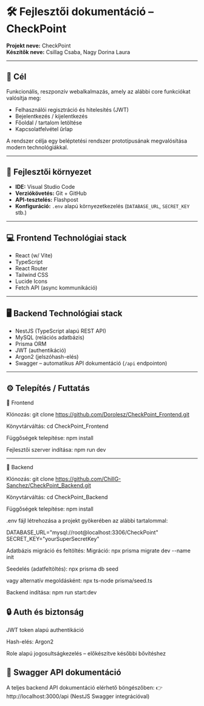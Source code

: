 # 🛠️ Fejlesztői dokumentáció – CheckPoint

**Projekt neve:** CheckPoint  
**Készítők neve:** Csillag Csaba, Nagy Dorina Laura

---

## 🎯 Cél

Funkcionális, reszponzív webalkalmazás, amely az alábbi core funkciókat valósítja meg:
- Felhasználói regisztráció és hitelesítés (JWT)
- Bejelentkezés / kijelentkezés
- Főoldal / tartalom letöltése
- Kapcsolatfelvétel űrlap

A rendszer célja egy beléptetési rendszer prototípusának megvalósítása modern technológiákkal.

---

## 🧰 Fejlesztői környezet

- **IDE:** Visual Studio Code  
- **Verziókövetés:** Git + GitHub  
- **API-tesztelés:** Flashpost  
- **Konfiguráció:** `.env` alapú környezetkezelés (`DATABASE_URL`, `SECRET_KEY` stb.)

---

## 💻 Frontend Technológiai stack

- React (w/ Vite)  
- TypeScript  
- React Router  
- Tailwind CSS  
- Lucide Icons  
- Fetch API (async kommunikáció)

---

## 🖥️ Backend Technológiai stack

- NestJS (TypeScript alapú REST API)  
- MySQL (relációs adatbázis)  
- Prisma ORM  
- JWT (authentikáció)  
- Argon2 (jelszóhash-elés)  
- Swagger – automatikus API dokumentáció (`/api` endpointon)

---

## ⚙️ Telepítés / Futtatás

🔹 Frontend

Klónozás:
git clone https://github.com/Dorolesz/CheckPoint_Frontend.git

Könyvtárváltás:
cd CheckPoint_Frontend

Függőségek telepítése:
npm install

Fejlesztői szerver indítása:
npm run dev
____________
🔹 Backend

Klónozás:
git clone https://github.com/ChillG-Sanchez/CheckPoint_Backend.git

Könyvtárváltás:
cd CheckPoint_Backend

Függőségek telepítése:
npm install

.env fájl létrehozása a projekt gyökerében az alábbi tartalommal:

DATABASE_URL="mysql://root@localhost:3306/CheckPoint"
SECRET_KEY="yourSuperSecretKey"

Adatbázis migráció és feltöltés:
Migráció:
npx prisma migrate dev --name init

Seedelés (adatfeltöltés):
npx prisma db seed

vagy alternatív megoldásként:
npx ts-node prisma/seed.ts

Backend indítása:
npm run start:dev

## 🔒 Auth és biztonság
JWT token alapú authentikáció

Hash-elés: Argon2

Role alapú jogosultságkezelés – előkészítve későbbi bővítéshez

## 📘 Swagger API dokumentáció
A teljes backend API dokumentáció elérhető böngészőben:
👉 http://localhost:3000/api
(NestJS Swagger integrációval)

